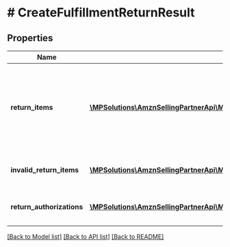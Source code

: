# # CreateFulfillmentReturnResult

## Properties

Name | Type | Description | Notes
------------ | ------------- | ------------- | -------------
**return_items** | [**\MPSolutions\AmznSellingPartnerApi\Models\FulfillmentOutbound\ReturnItem[]**](ReturnItem.md) | An array of items that Amazon accepted for return. Returns empty if no items were accepted for return. | [optional]
**invalid_return_items** | [**\MPSolutions\AmznSellingPartnerApi\Models\FulfillmentOutbound\InvalidReturnItem[]**](InvalidReturnItem.md) | An array of invalid return item information. | [optional]
**return_authorizations** | [**\MPSolutions\AmznSellingPartnerApi\Models\FulfillmentOutbound\ReturnAuthorization[]**](ReturnAuthorization.md) | An array of return authorization information. | [optional]

[[Back to Model list]](../../README.md#models) [[Back to API list]](../../README.md#endpoints) [[Back to README]](../../README.md)
